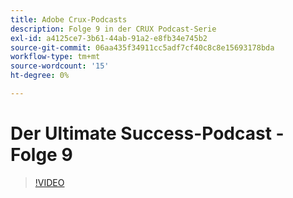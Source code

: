 ```yaml
---
title: Adobe Crux-Podcasts
description: Folge 9 in der CRUX Podcast-Serie
exl-id: a4125ce7-3b61-44ab-91a2-e8fb34e745b2
source-git-commit: 06aa435f34911cc5adf7cf40c8c8e15693178bda
workflow-type: tm+mt
source-wordcount: '15'
ht-degree: 0%

---
```


# Der Ultimate Success-Podcast - Folge 9

>[!VIDEO](https://video.tv.adobe.com/v/3429770?quality=12learn=on)
